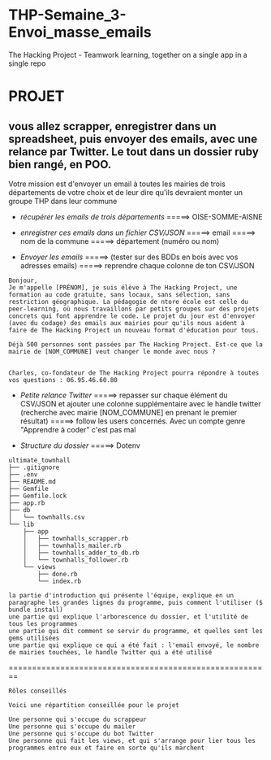 # THP-Semaine_3-Envoi_masse_emails
The Hacking Project - Teamwork learning, together on a single app in a single repo


# PROJET
## vous allez scrapper, enregistrer dans un spreadsheet, puis envoyer des emails, avec une relance par Twitter. Le tout dans un dossier ruby bien rangé, en POO.

Votre mission est d'envoyer un email à toutes les mairies de trois départements de votre choix et de leur dire qu'ils devraient monter un groupe THP dans leur commune

- *récupérer les emails de trois départements*
=====> OISE-SOMME-AISNE

- *enregistrer ces emails dans un fichier CSV/JSON*
=====> email
=====> nom de la commune
=====> département (numéro ou nom)

- *Envoyer les emails*
=====> (tester sur des BDDs en bois avec vos adresses emails)
=====> reprendre chaque colonne de ton CSV/JSON

```
Bonjour,
Je m'appelle [PRÉNOM], je suis élève à The Hacking Project, une formation au code gratuite, sans locaux, sans sélection, sans restriction géographique. La pédagogie de ntore école est celle du peer-learning, où nous travaillons par petits groupes sur des projets concrets qui font apprendre le code. Le projet du jour est d'envoyer (avec du codage) des emails aux mairies pour qu'ils nous aident à faire de The Hacking Project un nouveau format d'éducation pour tous.

Déjà 500 personnes sont passées par The Hacking Project. Est-ce que la mairie de [NOM_COMMUNE] veut changer le monde avec nous ?


Charles, co-fondateur de The Hacking Project pourra répondre à toutes vos questions : 06.95.46.60.80
```


- *Petite relance Twitter*
=====> repasser sur chaque élément du CSV/JSON et ajouter une colonne supplémentaire avec le handle twitter (recherche avec mairie [NOM_COMMUNE] en prenant le premier résultat)
=====> follow les users concernés. Avec un compte genre "Apprendre à coder" c'est pas mal

- *Structure du dossier*
=====> Dotenv

```
ultimate_townhall
├── .gitignore
├── .env
├── README.md
├── Gemfile
├── Gemfile.lock
├── app.rb
├── db
│   └── townhalls.csv
└── lib
    ├── app
    │   ├── townhalls_scrapper.rb
    │   ├── townhalls_mailer.rb
    │   ├── townhalls_adder_to_db.rb
    │   └── townhalls_follower.rb
    └── views
        ├── done.rb
        └── index.rb
```
```
la partie d'introduction qui présente l'équipe, explique en un paragraphe les grandes lignes du programme, puis comment l'utiliser ($ bundle install)
une partie qui explique l'arborescence du dossier, et l'utilité de tous les programmes
une partie qui dit comment se servir du programme, et quelles sont les gems utilisées
une partie qui explique ce qui a été fait : l'email envoyé, le nombre de mairies touchées, le handle Twitter qui a été utilisé
```
========================================================

```
Rôles conseillés

Voici une répartition conseillée pour le projet

Une personne qui s'occupe du scrappeur
Une personne qui s'occupe du mailer
Une personne qui s'occupe du bot Twitter
Une personne qui fait les views, et qui s'arrange pour lier tous les programmes entre eux et faire en sorte qu'ils marchent

```


